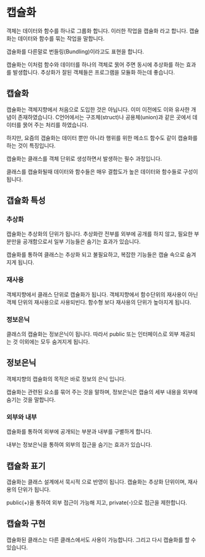 # 캡슐화
객체는 데이터와 함수를 하나로 그룹화 합니다. 이러한 작업을 캡슐화 라고 합니다.
캡슐화는 데이터와 함수를 묶는 작업을 말합니다.


갭슐화를 다른말로 번들링(Bundling)이라고도 표현을 합니다.

캡슐화는 이처럼 함수와 데이터를 하나의 객체로 묽어 주면 동시에 추상화를 하는 효과를 발생합니다.
추상화가 잘된 객체들은 프로그램을 모듈화 하는데 좋습니다.

## 캡슐화
캡슐화는 객체지향에서 처음으로 도입한 것은 아닙니다. 이미 이전에도 이와 유사한 개념이 존재하였습니다.
C언어에서는 구조체(struct)나 공용체(union)과 같은 곳에서 데이터를 묽어 주는 처리를 하였습니다.

하지만, 요즘의 갭슐화는 데이터 뿐만 아니라 행위를 위한 메소드 함수도 같이 캡슐화를 하는 것이 특징입니다.

캡슐화는 클래스를 객체 단위로 생성하면서 발생하는 필수 과정입니다.


클래스를 캡슐화될때 데이터와 함수들은 매우 결합도가 높은 데이터와 함수들로 구성이 됩니다.

## 갭슐화 특성

### 추상화
캡슐화는 추상화의 단위가 됩니다. 추상화란 전부를 외부에 공개를 하지 않고, 필요한 부분만을 공개함으로서 일부 기능들은
숨기는 효과가 있습니다. 

캡슐화를 통하여 클래스는 추상화 되고 불필요하고, 복잡한 기능들은 캡슐 속으로 숨겨지게 됩니다.

### 재사용
객체지향에서 클래스 단위로 캡슐화가 됩니다.
객체지향에서 함수단위의 재사용이 아닌 객체 단위의 재사용으로 사용되빈다.
함수형 보다 재사용의 단위가 높아지게 됩니다.


### 정보은닉
클래스의 캡슐화는 정보은닉이 됩니다. 따라서 public 또는 인터페이스로 외부 제공되는 것 이외에는 모두 숨겨지게 됩니다.


## 정보은닉
객체지향의 캡슐화의 목적은 바로 정보의 은닉 입니다. 

캡슐화는 관련된 요소를 묶어 주는 것을 말하며, 정보은닉은 캡슐의 세부 내용을 외부에 숨기는 것을 말합니다.

### 외부와 내부
캡슐화를 통하여 외부에 공개되는 부분과 내부를 구별하게 합니다.

내부는 정보은닉을 통하여 외부의 접근을 숨기는 효과가 있습니다.


## 캡슐화 표기
갭슐화는 클래스 설계에서 묵시적 으로 반영이 됩니다.
캡슐화는 추상화 단위이며, 재사용의 단위가 됩니다.

public(+)을 통하여 외부 접근이 가능해 지고, private(-)으로 접근을 제한합니다.

## 캡슐화 구현
캡슐화된 클래스는 다른 클래스에서도 사용이 가능합니다. 그리고 다시 캡슐화를 할 수 있습니다.







